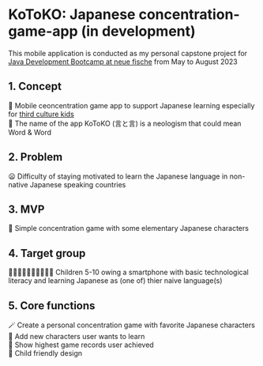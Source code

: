 #  KoToKO: Japanese concentration-game-app (in development)
This mobile application is conducted as my personal capstone project for [Java Development Bootcamp at neue fische](https://www.neuefische.de/en/bootcamp/java-development) from May to August 2023
## 1. Concept
📱 Mobile ceoncentration game app to support Japanese learning especially for [third culture kids](https://en.wikipedia.org/wiki/Third_culture_kid)\
🎇 The name of the app KoToKO (言と言) is a neologism that could mean Word & Word
## 2. Problem
😦 Difficulty of staying motivated to learn the Japanese language in non-native Japanese speaking countries
## 3. MVP
💮 Simple concentration game with some elementary Japanese characters
## 4. Target group
🧒🏾🧒🏼🧒🏻🧒🏿🧒🏽 Children 5-10 owing a smartphone with basic technological literacy and learning Japanese as (one of) thier naive language(s)
## 5. Core functions
  🪄 Create a personal concentration game with favorite Japanese characters \
  📖 Add new characters user wants to learn \
  🗻 Show highest game records user achieved \
  🛝 Child friendly design
